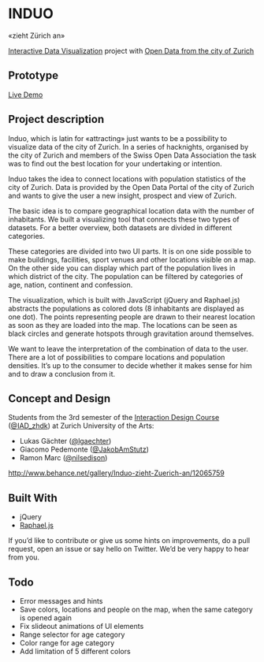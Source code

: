 # INDUO
«zieht Zürich an»

[Interactive Data Visualization](http://alma.zhdk.ch/interactive_visualization/) project with [Open Data from the city of Zurich](http://data.stadt-zuerich.ch)

## Prototype

[Live Demo](http://alma.zhdk.ch/interactive_visualization/IV13_Induo/index.html)

## Project description

Induo, which is latin for «attracting» just wants to be a possibility to visualize data of the city of Zurich. In a series of hacknights, organised by the city of Zurich and members of the Swiss Open Data Association the task was to find out the best location for your undertaking or intention.

Induo takes the idea to connect locations with population statistics of the city of Zurich. Data is provided by the Open Data Portal of the city of Zurich and wants to give the user a new insight, prospect and view of Zurich.

The basic idea is to compare geographical location data with the number of inhabitants. We built a visualizing tool that connects these two types of datasets. For a better overview, both datasets are divided in different categories.

These categories are divided into two UI parts. It is on one side possible to make buildings, facilities, sport venues and other locations visible on a map. On the other side you can display which part of the population lives in which district of the city. The population can be filtered by categories of age, nation, continent and confession.

The visualization, which is built with JavaScript (jQuery and Raphael.js) abstracts the populations as colored dots (8 inhabitants are displayed as one dot). The points representing people are drawn to their nearest location as soon as they are loaded into the map. The locations can be seen as black circles and generate hotspots through gravitation around themselves.

We want to leave the interpretation of the combination of data to the user. There are a lot of possibilities to compare locations and population densities. It’s up to the consumer to decide whether it makes sense for him and to draw a conclusion from it.

## Concept and Design

Students from the 3rd semester of the [Interaction Design Course](http://iad.zhdk.ch) ([@IAD_zhdk](http://www.twitter.com/IAD_zhdk/)) at Zurich University of the Arts:  

* Lukas Gächter ([@lgaechter](http://www.twitter.com/lgaechter/))  
* Giacomo Pedemonte  ([@JakobAmStutz](http://www.twitter.com/JakobAmStutz/))  
* Ramon Marc	([@nilsedison](http://www.twitter.com/nilsedison/))  

<http://www.behance.net/gallery/Induo-zieht-Zuerich-an/12065759>

## Built With

* jQuery
* [Raphael.js](http://www.raphaeljs.com)

If you’d like to contribute or give us some hints on improvements, do a pull request, open an issue or say hello on Twitter. We’d be very happy to hear from you.

## Todo

* Error messages and hints
* Save colors, locations and people on the map, when the same category is opened again
* Fix slideout animations of UI elements
* Range selector for age category
* Color range for age category
* Add limitation of 5 different colors